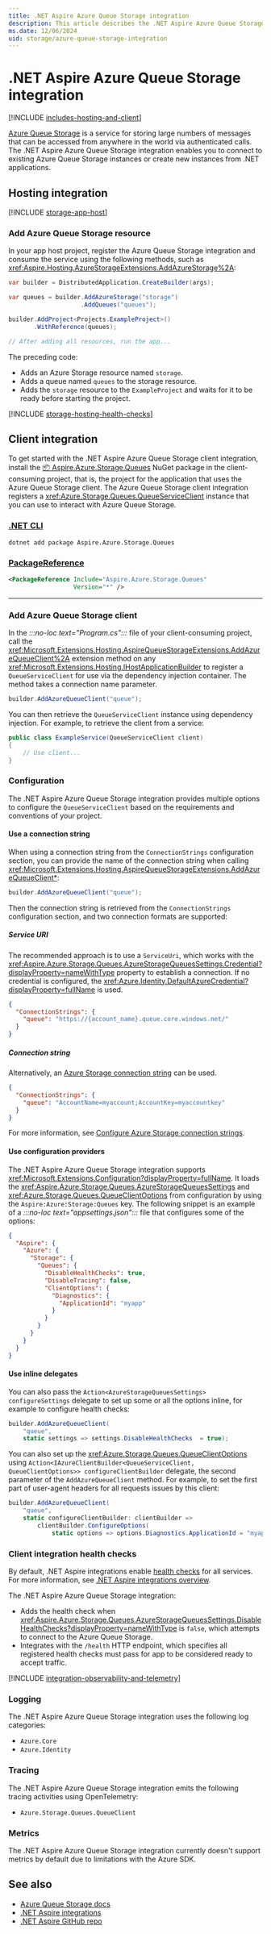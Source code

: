 ```yaml
---
title: .NET Aspire Azure Queue Storage integration
description: This article describes the .NET Aspire Azure Queue Storage integration features and capabilities.
ms.date: 12/06/2024
uid: storage/azure-queue-storage-integration
---
```


# .NET Aspire Azure Queue Storage integration

[!INCLUDE [includes-hosting-and-client](../includes/includes-hosting-and-client.md)]

[Azure Queue Storage](https://azure.microsoft.com/services/storage/queues/) is a service for storing large numbers of messages that can be accessed from anywhere in the world via authenticated calls. The .NET Aspire Azure Queue Storage integration enables you to connect to existing Azure Queue Storage instances or create new instances from .NET applications.

## Hosting integration

[!INCLUDE [storage-app-host](includes/storage-app-host.md)]

### Add Azure Queue Storage resource

In your app host project, register the Azure Queue Storage integration and consume the service using the following methods, such as <xref:Aspire.Hosting.AzureStorageExtensions.AddAzureStorage%2A>:

```csharp
var builder = DistributedApplication.CreateBuilder(args);

var queues = builder.AddAzureStorage("storage")
                    .AddQueues("queues");

builder.AddProject<Projects.ExampleProject>()
       .WithReference(queues);

// After adding all resources, run the app...
```

The preceding code:

- Adds an Azure Storage resource named `storage`.
- Adds a queue named `queues` to the storage resource.
- Adds the `storage` resource to the `ExampleProject` and waits for it to be ready before starting the project.

[!INCLUDE [storage-hosting-health-checks](includes/storage-hosting-health-checks.md)]

## Client integration

To get started with the .NET Aspire Azure Queue Storage client integration, install the [📦 Aspire.Azure.Storage.Queues](https://www.nuget.org/packages/Aspire.Azure.Storage.Queues) NuGet package in the client-consuming project, that is, the project for the application that uses the Azure Queue Storage client. The Azure Queue Storage client integration registers a <xref:Azure.Storage.Queues.QueueServiceClient> instance that you can use to interact with Azure Queue Storage.

### [.NET CLI](#tab/dotnet-cli)

```dotnetcli
dotnet add package Aspire.Azure.Storage.Queues
```

### [PackageReference](#tab/package-reference)

```xml
<PackageReference Include="Aspire.Azure.Storage.Queues"
                  Version="*" />
```

---

### Add Azure Queue Storage client

In the _:::no-loc text="Program.cs":::_ file of your client-consuming project, call the <xref:Microsoft.Extensions.Hosting.AspireQueueStorageExtensions.AddAzureQueueClient%2A> extension method on any <xref:Microsoft.Extensions.Hosting.IHostApplicationBuilder> to register a `QueueServiceClient` for use via the dependency injection container. The method takes a connection name parameter.

```csharp
builder.AddAzureQueueClient("queue");
```

You can then retrieve the `QueueServiceClient` instance using dependency injection. For example, to retrieve the client from a service:

```csharp
public class ExampleService(QueueServiceClient client)
{
    // Use client...
}
```

### Configuration

The .NET Aspire Azure Queue Storage integration provides multiple options to configure the `QueueServiceClient` based on the requirements and conventions of your project.

#### Use a connection string

When using a connection string from the `ConnectionStrings` configuration section, you can provide the name of the connection string when calling <xref:Microsoft.Extensions.Hosting.AspireQueueStorageExtensions.AddAzureQueueClient*>:

```csharp
builder.AddAzureQueueClient("queue");
```

Then the connection string is retrieved from the `ConnectionStrings` configuration section, and two connection formats are supported:

##### Service URI

The recommended approach is to use a `ServiceUri`, which works with the <xref:Aspire.Azure.Storage.Queues.AzureStorageQueuesSettings.Credential?displayProperty=nameWithType> property to establish a connection. If no credential is configured, the <xref:Azure.Identity.DefaultAzureCredential?displayProperty=fullName> is used.

```json
{
  "ConnectionStrings": {
    "queue": "https://{account_name}.queue.core.windows.net/"
  }
}
```

##### Connection string

Alternatively, an [Azure Storage connection string](/azure/storage/common/storage-configure-connection-string) can be used.

```json
{
  "ConnectionStrings": {
    "queue": "AccountName=myaccount;AccountKey=myaccountkey"
  }
}
```

For more information, see [Configure Azure Storage connection strings](/azure/storage/common/storage-configure-connection-string).

#### Use configuration providers

The .NET Aspire Azure Queue Storage integration supports <xref:Microsoft.Extensions.Configuration?displayProperty=fullName>. It loads the <xref:Aspire.Azure.Storage.Queues.AzureStorageQueuesSettings> and <xref:Azure.Storage.Queues.QueueClientOptions> from configuration by using the `Aspire:Azure:Storage:Queues` key. The following snippet is an example of a _:::no-loc text="appsettings.json":::_ file that configures some of the options:

```json
{
  "Aspire": {
    "Azure": {
      "Storage": {
        "Queues": {
          "DisableHealthChecks": true,
          "DisableTracing": false,
          "ClientOptions": {
            "Diagnostics": {
              "ApplicationId": "myapp"
            }
          }
        }
      }
    }
  }
}
```

#### Use inline delegates

You can also pass the `Action<AzureStorageQueuesSettings> configureSettings` delegate to set up some or all the options inline, for example to configure health checks:

```csharp
builder.AddAzureQueueClient(
    "queue",
    static settings => settings.DisableHealthChecks  = true);
```

You can also set up the <xref:Azure.Storage.Queues.QueueClientOptions> using `Action<IAzureClientBuilder<QueueServiceClient, QueueClientOptions>> configureClientBuilder` delegate, the second parameter of the `AddAzureQueueClient` method. For example, to set the first part of user-agent headers for all requests issues by this client:

```csharp
builder.AddAzureQueueClient(
    "queue",
    static configureClientBuilder: clientBuilder =>
        clientBuilder.ConfigureOptions(
            static options => options.Diagnostics.ApplicationId = "myapp"));
```

### Client integration health checks

By default, .NET Aspire integrations enable [health checks](../fundamentals/health-checks.md) for all services. For more information, see [.NET Aspire integrations overview](../fundamentals/integrations-overview.md).

The .NET Aspire Azure Queue Storage integration:

- Adds the health check when <xref:Aspire.Azure.Storage.Queues.AzureStorageQueuesSettings.DisableHealthChecks?displayProperty=nameWithType> is `false`, which attempts to connect to the Azure Queue Storage.
- Integrates with the `/health` HTTP endpoint, which specifies all registered health checks must pass for app to be considered ready to accept traffic.

[!INCLUDE [integration-observability-and-telemetry](../includes/integration-observability-and-telemetry.md)]

### Logging

The .NET Aspire Azure Queue Storage integration uses the following log categories:

- `Azure.Core`
- `Azure.Identity`

### Tracing

The .NET Aspire Azure Queue Storage integration emits the following tracing activities using OpenTelemetry:

- `Azure.Storage.Queues.QueueClient`

### Metrics

The .NET Aspire Azure Queue Storage integration currently doesn't support metrics by default due to limitations with the Azure SDK.

## See also

- [Azure Queue Storage docs](/azure/storage/queues/)
- [.NET Aspire integrations](../fundamentals/integrations-overview.md)
- [.NET Aspire GitHub repo](https://github.com/dotnet/aspire)
